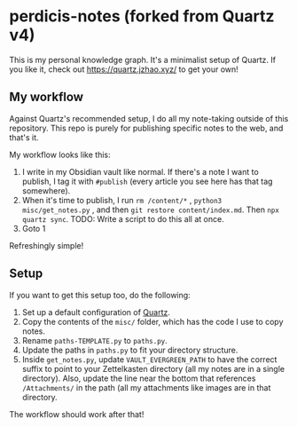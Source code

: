 # perdicis-notes (forked from Quartz v4)

This is my personal knowledge graph. It's a minimalist setup of Quartz. If you like it, check out https://quartz.jzhao.xyz/ to get your own!

## My workflow

Against Quartz's recommended setup, I do all my note-taking outside of this repository. This repo is purely for publishing specific notes to the web, and that's it.

My workflow looks like this:

1) I write in my Obsidian vault like normal. If there's a note I want to publish, I tag it with `#publish` (every article you see here has that tag somewhere).
2) When it's time to publish, I run `rm /content/*` , `python3 misc/get_notes.py` , and then `git restore content/index.md`. Then `npx quartz sync`. TODO: Write a script to do this all at once.
3) Goto 1

Refreshingly simple!

## Setup

If you want to get this setup too, do the following:

1) Set up a default configuration of [Quartz](https://quartz.jzhao.xyz/).
2) Copy the contents of the `misc/` folder, which has the code I use to copy notes.
3) Rename `paths-TEMPLATE.py` to `paths.py`.
4) Update the paths in `paths.py` to fit your directory structure.
5) Inside `get_notes.py`, update `VAULT_EVERGREEN_PATH` to have the correct suffix to point to your Zettelkasten directory (all my notes are in a single directory). Also, update the line near the bottom that references `/Attachments/` in the path (all my attachments like images are in that directory.

The workflow should work after that!
